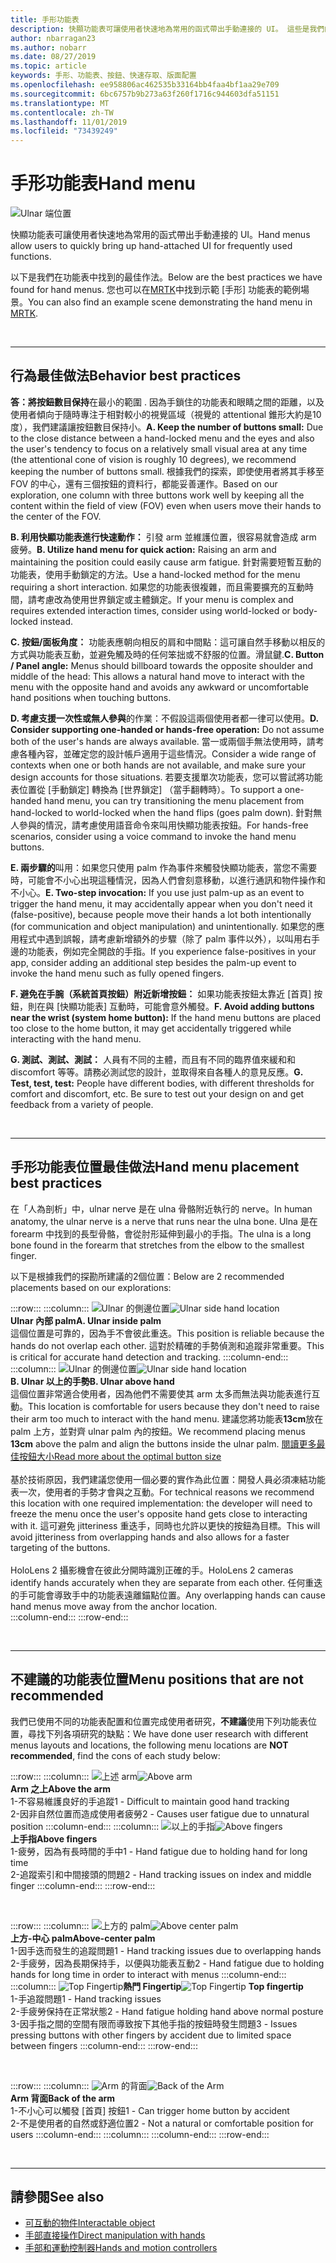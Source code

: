 ```yaml
---
title: 手形功能表
description: 快顯功能表可讓使用者快速地為常用的函式帶出手動連接的 UI。 這些是我們的最佳做法和功能表的建議。
author: nbarragan23
ms.author: nobarr
ms.date: 08/27/2019
ms.topic: article
keywords: 手形、功能表、按鈕、快速存取、版面配置
ms.openlocfilehash: ee958806ac462535b33164bb4faa4bf1aa29e709
ms.sourcegitcommit: 6bc6757b9b273a63f260f1716c944603dfa51151
ms.translationtype: MT
ms.contentlocale: zh-TW
ms.lasthandoff: 11/01/2019
ms.locfileid: "73439249"
---
```

# <a name="hand-menu"></a><span data-ttu-id="21073-105">手形功能表</span><span class="sxs-lookup"><span data-stu-id="21073-105">Hand menu</span></span>

![Ulnar 端位置](images/MRTK_UX_HandMenu.png)

<span data-ttu-id="21073-107">快顯功能表可讓使用者快速地為常用的函式帶出手動連接的 UI。</span><span class="sxs-lookup"><span data-stu-id="21073-107">Hand menus allow users to quickly bring up hand-attached UI for frequently used functions.</span></span> 

<span data-ttu-id="21073-108">以下是我們在功能表中找到的最佳作法。</span><span class="sxs-lookup"><span data-stu-id="21073-108">Below are the best practices we have found for hand menus.</span></span> <span data-ttu-id="21073-109">您也可以在[MRTK](https://github.com/microsoft/MixedRealityToolkit-Unity/blob/mrtk_release/Documentation/README_Solver.md#hand-menu-with-handconstraint-and-handconstraintpalmup)中找到示範 [手形] 功能表的範例場景。</span><span class="sxs-lookup"><span data-stu-id="21073-109">You can also find an example scene demonstrating the hand menu in [MRTK](https://github.com/microsoft/MixedRealityToolkit-Unity/blob/mrtk_release/Documentation/README_Solver.md#hand-menu-with-handconstraint-and-handconstraintpalmup).</span></span>

<br>

---

## <a name="behavior-best-practices"></a><span data-ttu-id="21073-110">行為最佳做法</span><span class="sxs-lookup"><span data-stu-id="21073-110">Behavior best practices</span></span>
<span data-ttu-id="21073-111">**答：將按鈕數目保持**在最小的範圍 . 因為手鎖住的功能表和眼睛之間的距離，以及使用者傾向于隨時專注于相對較小的視覺區域（視覺的 attentional 錐形大約是10度），我們建議讓按鈕數目保持小。</span><span class="sxs-lookup"><span data-stu-id="21073-111">**A. Keep the number of buttons small:** Due to the close distance between a hand-locked menu and the eyes and also the user's tendency to focus on a relatively small visual area at any time (the attentional cone of vision is roughly 10 degrees), we recommend keeping the number of buttons small.</span></span> <span data-ttu-id="21073-112">根據我們的探索，即使使用者將其手移至 FOV 的中心，還有三個按鈕的資料行，都能妥善運作。</span><span class="sxs-lookup"><span data-stu-id="21073-112">Based on our exploration, one column with three buttons work well by keeping all the content within the field of view (FOV) even when users move their hands to the center of the FOV.</span></span> 

<span data-ttu-id="21073-113">**B. 利用快顯功能表進行快速動作：** 引發 arm 並維護位置，很容易就會造成 arm 疲勞。</span><span class="sxs-lookup"><span data-stu-id="21073-113">**B. Utilize hand menu for quick action:** Raising an arm and maintaining the position could easily cause arm fatigue.</span></span> <span data-ttu-id="21073-114">針對需要短暫互動的功能表，使用手動鎖定的方法。</span><span class="sxs-lookup"><span data-stu-id="21073-114">Use a hand-locked method for the menu requiring a short interaction.</span></span> <span data-ttu-id="21073-115">如果您的功能表很複雜，而且需要擴充的互動時間，請考慮改為使用世界鎖定或主體鎖定。</span><span class="sxs-lookup"><span data-stu-id="21073-115">If your menu is complex and requires extended interaction times, consider using world-locked or body-locked instead.</span></span> 

<span data-ttu-id="21073-116">**C. 按鈕/面板角度：** 功能表應朝向相反的肩和中間點：這可讓自然手移動以相反的方式與功能表互動，並避免觸及時的任何笨拙或不舒服的位置。滑鼠鍵.</span><span class="sxs-lookup"><span data-stu-id="21073-116">**C. Button / Panel angle:** Menus should billboard towards the opposite shoulder and middle of the head: This allows a natural hand move to interact with the menu with the opposite hand and avoids any awkward or uncomfortable hand positions when touching buttons.</span></span> 

<span data-ttu-id="21073-117">**D. 考慮支援一次性或無人參與**的作業：不假設這兩個使用者都一律可以使用。</span><span class="sxs-lookup"><span data-stu-id="21073-117">**D. Consider supporting one-handed or hands-free operation:** Do not assume both of the user's hands are always available.</span></span> <span data-ttu-id="21073-118">當一或兩個手無法使用時，請考慮各種內容，並確定您的設計帳戶適用于這些情況。</span><span class="sxs-lookup"><span data-stu-id="21073-118">Consider a wide range of contexts when one or both hands are not available, and make sure your design accounts for those situations.</span></span> <span data-ttu-id="21073-119">若要支援單次功能表，您可以嘗試將功能表位置從 [手動鎖定] 轉換為 [世界鎖定] （當手翻轉時）。</span><span class="sxs-lookup"><span data-stu-id="21073-119">To support a one-handed hand menu, you can try transitioning the menu placement from hand-locked to world-locked when the hand flips (goes palm down).</span></span> <span data-ttu-id="21073-120">針對無人參與的情況，請考慮使用語音命令來叫用快顯功能表按鈕。</span><span class="sxs-lookup"><span data-stu-id="21073-120">For hands-free scenarios, consider using a voice command to invoke the hand menu buttons.</span></span>

<span data-ttu-id="21073-121">**E. 兩步驟的**叫用：如果您只使用 palm 作為事件來觸發快顯功能表，當您不需要時，可能會不小心出現這種情況，因為人們會刻意移動，以進行通訊和物件操作和不小心。</span><span class="sxs-lookup"><span data-stu-id="21073-121">**E. Two-step invocation:** If you use just palm-up as an event to trigger the hand menu, it may accidentally appear when you don't need it (false-positive), because people move their hands a lot both intentionally (for communication and object manipulation) and unintentionally.</span></span> <span data-ttu-id="21073-122">如果您的應用程式中遇到誤報，請考慮新增額外的步驟（除了 palm 事件以外），以叫用右手邊的功能表，例如完全開啟的手指。</span><span class="sxs-lookup"><span data-stu-id="21073-122">If you experience false-positives in your app, consider adding an additional step besides the palm-up event to invoke the hand menu such as fully opened fingers.</span></span>

<span data-ttu-id="21073-123">**F. 避免在手腕（系統首頁按鈕）附近新增按鈕：** 如果功能表按鈕太靠近 [首頁] 按鈕，則在與 [快顯功能表] 互動時，可能會意外觸發。</span><span class="sxs-lookup"><span data-stu-id="21073-123">**F. Avoid adding buttons near the wrist (system home button):** If the hand menu buttons are placed too close to the home button, it may get accidentally triggered while interacting with the hand menu.</span></span>

<span data-ttu-id="21073-124">**G. 測試、測試、測試：** 人員有不同的主體，而且有不同的臨界值來緩和和 discomfort 等等。請務必測試您的設計，並取得來自各種人的意見反應。</span><span class="sxs-lookup"><span data-stu-id="21073-124">**G. Test, test, test:** People have different bodies, with different thresholds for comfort and discomfort, etc. Be sure to test out your design on and get feedback from a variety of people.</span></span>

<br>

---

## <a name="hand-menu-placement-best-practices"></a><span data-ttu-id="21073-125">手形功能表位置最佳做法</span><span class="sxs-lookup"><span data-stu-id="21073-125">Hand menu placement best practices</span></span>

<span data-ttu-id="21073-126">在「人為剖析」中，ulnar nerve 是在 ulna 骨骼附近執行的 nerve。</span><span class="sxs-lookup"><span data-stu-id="21073-126">In human anatomy, the ulnar nerve is a nerve that runs near the ulna bone.</span></span> <span data-ttu-id="21073-127">Ulna 是在 forearm 中找到的長型骨骼，會從肘形延伸到最小的手指。</span><span class="sxs-lookup"><span data-stu-id="21073-127">The ulna is a long bone found in the forearm that stretches from the elbow to the smallest finger.</span></span>

<span data-ttu-id="21073-128">以下是根據我們的探勘所建議的2個位置：</span><span class="sxs-lookup"><span data-stu-id="21073-128">Below are 2 recommended placements based on our explorations:</span></span>


:::row:::
    :::column:::
        <span data-ttu-id="21073-129">![Ulnar 的側邊位置](images/UlnarSideHandMenu.gif)</span><span class="sxs-lookup"><span data-stu-id="21073-129">![Ulnar side hand location](images/UlnarSideHandMenu.gif)</span></span><br>
        <span data-ttu-id="21073-130">**Ulnar 內部 palm**</span><span class="sxs-lookup"><span data-stu-id="21073-130">**A. Ulnar inside palm**</span></span><br>
        <span data-ttu-id="21073-131">這個位置是可靠的，因為手不會彼此重迭。</span><span class="sxs-lookup"><span data-stu-id="21073-131">This position is reliable because the hands do not overlap each other.</span></span> <span data-ttu-id="21073-132">這對於精確的手勢偵測和追蹤非常重要。</span><span class="sxs-lookup"><span data-stu-id="21073-132">This is critical for accurate hand detection and tracking.</span></span>
    :::column-end:::
    :::column:::
        <span data-ttu-id="21073-133">![Ulnar 的側邊位置](images/UlnarAboveHandMenu.gif)</span><span class="sxs-lookup"><span data-stu-id="21073-133">![Ulnar side hand location](images/UlnarAboveHandMenu.gif)</span></span><br>
        <span data-ttu-id="21073-134">**B. Ulnar 以上的手勢**</span><span class="sxs-lookup"><span data-stu-id="21073-134">**B. Ulnar above hand**</span></span><br>
        <span data-ttu-id="21073-135">這個位置非常適合使用者，因為他們不需要使其 arm 太多而無法與功能表進行互動。</span><span class="sxs-lookup"><span data-stu-id="21073-135">This location is comfortable for users because they don't need to raise their arm too much to interact with the hand menu.</span></span> <span data-ttu-id="21073-136">建議您將功能表**13cm**放在 palm 上方，並對齊 ulnar palm 內的按鈕。</span><span class="sxs-lookup"><span data-stu-id="21073-136">We recommend placing menus **13cm** above the palm and align the buttons inside the ulnar palm.</span></span> [<span data-ttu-id="21073-137">閱讀更多最佳按鈕大小</span><span class="sxs-lookup"><span data-stu-id="21073-137">Read more about the optimal button size</span></span>](interactable-object.md)<br>
        <br>
        <span data-ttu-id="21073-138">基於技術原因，我們建議您使用一個必要的實作為此位置：開發人員必須凍結功能表一次，使用者的手勢才會與之互動。</span><span class="sxs-lookup"><span data-stu-id="21073-138">For technical reasons we recommend this location with one required implementation: the developer will need to freeze the menu once the user's opposite hand gets close to interacting with it.</span></span> <span data-ttu-id="21073-139">這可避免 jitteriness 重迭手，同時也允許以更快的按鈕為目標。</span><span class="sxs-lookup"><span data-stu-id="21073-139">This will avoid jitteriness from overlapping hands and also allows for a faster targeting of the buttons.</span></span><br>
        <br>
        <span data-ttu-id="21073-140">HoloLens 2 攝影機會在彼此分開時識別正確的手。</span><span class="sxs-lookup"><span data-stu-id="21073-140">HoloLens 2 cameras identify hands accurately when they are separate from each other.</span></span> <span data-ttu-id="21073-141">任何重迭的手可能會導致手中的功能表遠離錨點位置。</span><span class="sxs-lookup"><span data-stu-id="21073-141">Any overlapping hands can cause hand menus move away from the anchor location.</span></span><br>
    :::column-end:::
:::row-end:::



<br>

---

## <a name="menu-positions-that-are-not-recommended"></a><span data-ttu-id="21073-142">不建議的功能表位置</span><span class="sxs-lookup"><span data-stu-id="21073-142">Menu positions that are not recommended</span></span>
<span data-ttu-id="21073-143">我們已使用不同的功能表配置和位置完成使用者研究，**不建議**使用下列功能表位置，尋找下列各項研究的缺點：</span><span class="sxs-lookup"><span data-stu-id="21073-143">We have done user research with different menus layouts and locations, the following menu locations are **NOT recommended**, find the cons of each study below:</span></span>


:::row:::
    :::column:::
        <span data-ttu-id="21073-144">![上述 arm](images/AboveArm.gif)</span><span class="sxs-lookup"><span data-stu-id="21073-144">![Above arm](images/AboveArm.gif)</span></span><br>
        <span data-ttu-id="21073-145">**Arm 之上**</span><span class="sxs-lookup"><span data-stu-id="21073-145">**Above the arm**</span></span><br>
        <span data-ttu-id="21073-146">1-不容易維護良好的手追蹤</span><span class="sxs-lookup"><span data-stu-id="21073-146">1 - Difficult to maintain good hand tracking</span></span><br>
        <span data-ttu-id="21073-147">2-因非自然位置而造成使用者疲勞</span><span class="sxs-lookup"><span data-stu-id="21073-147">2 - Causes user fatigue due to unnatural position</span></span>
    :::column-end:::
    :::column:::
        <span data-ttu-id="21073-148">![以上的手指](images/AboveFingers.gif)</span><span class="sxs-lookup"><span data-stu-id="21073-148">![Above fingers](images/AboveFingers.gif)</span></span><br>
        <span data-ttu-id="21073-149">**上手指**</span><span class="sxs-lookup"><span data-stu-id="21073-149">**Above fingers**</span></span><br>
        <span data-ttu-id="21073-150">1-疲勞，因為有長時間的手中</span><span class="sxs-lookup"><span data-stu-id="21073-150">1 - Hand fatigue due to holding hand for long time</span></span><br>
        <span data-ttu-id="21073-151">2-追蹤索引和中間接頭的問題</span><span class="sxs-lookup"><span data-stu-id="21073-151">2 - Hand tracking issues on index and middle finger</span></span>
    :::column-end:::
:::row-end:::

<br>

:::row:::
    :::column:::
        <span data-ttu-id="21073-152">![上方的 palm](images/handCenter.gif)</span><span class="sxs-lookup"><span data-stu-id="21073-152">![Above center palm](images/handCenter.gif)</span></span><br>
        <span data-ttu-id="21073-153">**上方-中心 palm**</span><span class="sxs-lookup"><span data-stu-id="21073-153">**Above-center palm**</span></span><br>
        <span data-ttu-id="21073-154">1-因手迭而發生的追蹤問題</span><span class="sxs-lookup"><span data-stu-id="21073-154">1 - Hand tracking issues due to overlapping hands</span></span><br>
        <span data-ttu-id="21073-155">2-手疲勞，因為長期保持手，以便與功能表互動</span><span class="sxs-lookup"><span data-stu-id="21073-155">2 - Hand fatigue due to holding hands for long time in order to interact with menus</span></span>
    :::column-end:::
    :::column:::
        <span data-ttu-id="21073-156">![Top Fingertip](images/TopFingerTip.gif)**熱門 Fingertip**</span><span class="sxs-lookup"><span data-stu-id="21073-156">![Top Fingertip](images/TopFingerTip.gif) **Top fingertip**</span></span><br>
        <span data-ttu-id="21073-157">1-手追蹤問題</span><span class="sxs-lookup"><span data-stu-id="21073-157">1 - Hand tracking issues</span></span><br>
        <span data-ttu-id="21073-158">2-手疲勞保持在正常狀態</span><span class="sxs-lookup"><span data-stu-id="21073-158">2 - Hand fatigue holding hand above normal posture</span></span><br>
        <span data-ttu-id="21073-159">3-因手指之間的空間有限而導致按下其他手指的按鈕時發生問題</span><span class="sxs-lookup"><span data-stu-id="21073-159">3 - Issues pressing buttons with other fingers by accident due to limited space between fingers</span></span>
    :::column-end:::
:::row-end:::

<br>

:::row:::
    :::column:::
        <span data-ttu-id="21073-160">![Arm](images/BackOfTheArm.gif) 的背面</span><span class="sxs-lookup"><span data-stu-id="21073-160">![Back of the Arm](images/BackOfTheArm.gif)</span></span><br>
        <span data-ttu-id="21073-161">**Arm 背面**</span><span class="sxs-lookup"><span data-stu-id="21073-161">**Back of the arm**</span></span><br>
        <span data-ttu-id="21073-162">1-不小心可以觸發 [首頁] 按鈕</span><span class="sxs-lookup"><span data-stu-id="21073-162">1 - Can trigger home button by accident</span></span><br>
        <span data-ttu-id="21073-163">2-不是使用者的自然或舒適位置</span><span class="sxs-lookup"><span data-stu-id="21073-163">2 - Not a natural or comfortable position for users</span></span>
    :::column-end:::
    :::column:::
    :::column-end:::
:::row-end:::

<br>

---


## <a name="see-also"></a><span data-ttu-id="21073-164">請參閱</span><span class="sxs-lookup"><span data-stu-id="21073-164">See also</span></span>

* [<span data-ttu-id="21073-165">可互動的物件</span><span class="sxs-lookup"><span data-stu-id="21073-165">Interactable object</span></span>](interactable-object.md)
* [<span data-ttu-id="21073-166">手部直接操作</span><span class="sxs-lookup"><span data-stu-id="21073-166">Direct manipulation with hands</span></span>](direct-manipulation.md)
* [<span data-ttu-id="21073-167">手部和運動控制器</span><span class="sxs-lookup"><span data-stu-id="21073-167">Hands and motion controllers</span></span>](hands-and-tools.md)

